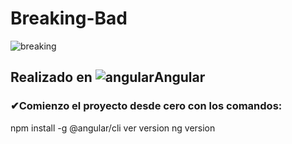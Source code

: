 #  Breaking-Bad 
![breaking](https://user-images.githubusercontent.com/71487857/216112770-05829518-e2f5-49af-902b-c096938b0042.png)
## Realizado en ![angular](https://user-images.githubusercontent.com/71487857/212993270-3cf1454e-f0d7-4164-bc01-20d5fe6469cd.png)Angular
### ✔Comienzo el proyecto desde cero con los comandos: 
npm install -g @angular/cli
 ver version
ng version

